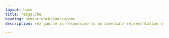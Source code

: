 ```yaml
---
layout: home
title: rezgauche
heading: <em>artworks&more</em>
description: rez gauche is responsive to an immediate representation of artists.

---
```

